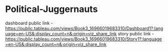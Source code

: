 # Political-Juggernauts
dashboard public link - https://public.tableau.com/views/Book3_16966019683310/Dashboard1?:language=en-US&:display_count=n&:origin=viz_share_link
story public link - https://public.tableau.com/views/Book3_16966019683310/Story1?:language=en-US&:display_count=n&:origin=viz_share_link
